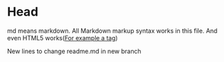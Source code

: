 # Head

md means markdown. All Markdown markup syntax works in this file.
And even HTML5 works(<a href="">For example a tag</a>)

New lines
to change 
readme.md in new branch
